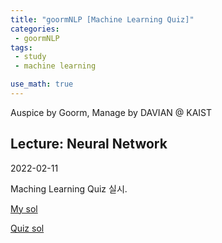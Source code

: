 ```yaml
---
title: "goormNLP [Machine Learning Quiz]"  
categories:
 - goormNLP
tags:
 - study
 - machine learning

use_math: true
---
```


Auspice by Goorm, Manage by DAVIAN @ KAIST

## Lecture: Neural Network

2022-02-11

Maching Learning Quiz 실시.



[My sol](https://github.com/wjh1065/goormNLP/blob/main/03_Machine_Learning/my_sol/220211_ML_Quiz.pdf)



[Quiz sol](https://github.com/wjh1065/goormNLP/blob/main/03_Machine_Learning/sol/ML_Quiz_answer.pdf)

